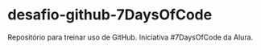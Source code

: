 # desafio-github-7DaysOfCode
Repositório para treinar uso de GitHub. Iniciativa #7DaysOfCode da Alura.
